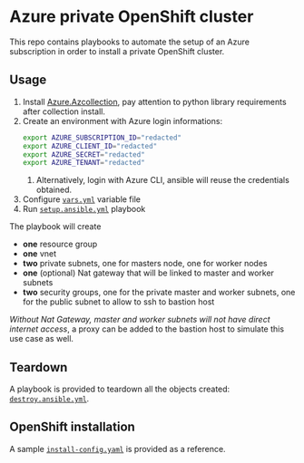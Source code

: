 # Azure private OpenShift cluster
This repo contains playbooks to automate the setup of an Azure subscription in order to install a private OpenShift cluster.

## Usage
1. Install [Azure.Azcollection](https://galaxy.ansible.com/azure/azcollection), pay attention to python library requirements after collection install.
2. Create an environment with Azure login informations:
    ```bash
    export AZURE_SUBSCRIPTION_ID="redacted"
    export AZURE_CLIENT_ID="redacted"
    export AZURE_SECRET="redacted"
    export AZURE_TENANT="redacted"
    ```
    1. Alternatively, login with Azure CLI, ansible will reuse the credentials obtained.
3. Configure [`vars.yml`](ansible/vars.yml) variable file
4. Run [`setup.ansible.yml`](ansible/setup.ansible.yml) playbook

The playbook will create
- **one** resource group
- **one** vnet
- **two** private subnets, one for masters node, one for worker nodes
- **one** (optional) Nat gateway that will be linked to master and worker subnets
- **two** security groups, one for the private master and worker subnets, one for the public subnet to allow to ssh to bastion host

_Without Nat Gateway, master and worker subnets will not have direct internet access_, a proxy can be added to the bastion host to simulate this use case as well.

## Teardown
A playbook is provided to teardown all the objects created: [`destroy.ansible.yml`](ansible/destroy.ansible.yml).

## OpenShift installation
A sample [`install-config.yaml`](ocp-install-config/install-config.yaml) is provided as a reference.